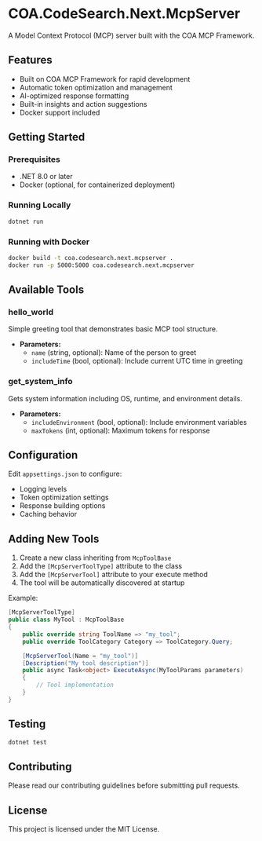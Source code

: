 # COA.CodeSearch.Next.McpServer

A Model Context Protocol (MCP) server built with the COA MCP Framework.

## Features

- Built on COA MCP Framework for rapid development
- Automatic token optimization and management
- AI-optimized response formatting
- Built-in insights and action suggestions
- Docker support included

## Getting Started

### Prerequisites

- .NET 8.0 or later
- Docker (optional, for containerized deployment)

### Running Locally

```bash
dotnet run
```

### Running with Docker

```bash
docker build -t coa.codesearch.next.mcpserver .
docker run -p 5000:5000 coa.codesearch.next.mcpserver
```

## Available Tools

### hello_world
Simple greeting tool that demonstrates basic MCP tool structure.
- **Parameters:**
  - `name` (string, optional): Name of the person to greet
  - `includeTime` (bool, optional): Include current UTC time in greeting

### get_system_info
Gets system information including OS, runtime, and environment details.
- **Parameters:**
  - `includeEnvironment` (bool, optional): Include environment variables
  - `maxTokens` (int, optional): Maximum tokens for response

## Configuration

Edit `appsettings.json` to configure:

- Logging levels
- Token optimization settings
- Response building options
- Caching behavior

## Adding New Tools

1. Create a new class inheriting from `McpToolBase`
2. Add the `[McpServerToolType]` attribute to the class
3. Add the `[McpServerTool]` attribute to your execute method
4. The tool will be automatically discovered at startup

Example:

```csharp
[McpServerToolType]
public class MyTool : McpToolBase
{
    public override string ToolName => "my_tool";
    public override ToolCategory Category => ToolCategory.Query;

    [McpServerTool(Name = "my_tool")]
    [Description("My tool description")]
    public async Task<object> ExecuteAsync(MyToolParams parameters)
    {
        // Tool implementation
    }
}
```

## Testing

```bash
dotnet test
```

## Contributing

Please read our contributing guidelines before submitting pull requests.

## License

This project is licensed under the MIT License.